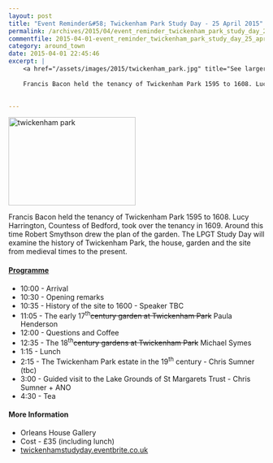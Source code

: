 ```yaml
---
layout: post
title: "Event Reminder&#58; Twickenham Park Study Day - 25 April 2015"
permalink: /archives/2015/04/event_reminder_twickenham_park_study_day_25_april.html
commentfile: 2015-04-01-event_reminder_twickenham_park_study_day_25_april
category: around_town
date: 2015-04-01 22:45:46
excerpt: |
    <a href="/assets/images/2015/twickenham_park.jpg" title="See larger version of - twickenham park"><img src="/assets/images/2015/twickenham_park_thumb.jpg" width="150" height="104" alt="twickenham park" class="photo right" /></a>
    
    Francis Bacon held the tenancy of Twickenham Park 1595 to 1608. Lucy Harrington, Countess of Bedford, took over the tenancy in 1609. Around this time Robert Smythson drew the plan of the garden. The LPGT Study Day will examine the history of Twickenham Park, the house, garden and the site from medieval times to the present.
    

---
```


<a href="/assets/images/2015/twickenham_park.jpg" title="See larger version of - twickenham park"><img src="/assets/images/2015/twickenham_park_thumb.jpg" width="250" height="174" alt="twickenham park" class="photo right" /></a>

Francis Bacon held the tenancy of Twickenham Park 1595 to 1608. Lucy Harrington, Countess of Bedford, took over the tenancy in 1609. Around this time Robert Smythson drew the plan of the garden. The LPGT Study Day will examine the history of Twickenham Park, the house, garden and the site from medieval times to the present.

#### [Programme](https://stmargarets.london/event/event/200705144909)

-   10:00 - Arrival
-   10:30 - Opening remarks
-   10:35 - History of the site to 1600 - Speaker TBC
-   11:05 - The early 17<sup>th</sup>~~century garden at Twickenham Park~~ Paula Henderson
-   12:00 - Questions and Coffee
-   12:35 - The 18<sup>th</sup>~~century gardens at Twickenham Park~~ Michael Symes
-   1:15 - Lunch
-   2:15 - The Twickenham Park estate in the 19<sup>th</sup> century - Chris Sumner (tbc)
-   3:00 - Guided visit to the Lake Grounds of St Margarets Trust - Chris Sumner + ANO
-   4:30 - Tea

#### More Information

-   Orleans House Gallery
-   Cost - £35 (including lunch)
-   [twickenhamstudyday.eventbrite.co.uk](http://twickenhamstudyday.eventbrite.co.uk)
